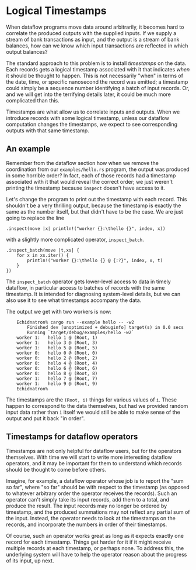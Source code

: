# Logical Timestamps

When dataflow programs move data around arbitrarily, it becomes hard to correlate the produced outputs with the supplied inputs. If we supply a stream of bank transactions as input, and the output is a stream of bank balances, how can we know which input transactions are reflected in which output balances?

The standard approach to this problem is to install *timestamps* on the data. Each records gets a logical timestamp associated with it that indicates *when* it should be thought to happen. This is not necessarily "when" in terms of the date, time, or specific nanosecond the record was emitted; a timestamp could simply be a sequence number identifying a batch of input records. Or, and we will get into the terrifying details later, it could be much more complicated than this.

Timestamps are what allow us to correlate inputs and outputs. When we introduce records with some logical timestamp, unless our dataflow computation changes the timestamps, we expect to see corresponding outputs with that same timestamp.

## An example

Remember from the dataflow section how when we remove the coordination from our `examples/hello.rs` program, the output was produced in some horrible order? In fact, each of those records had a timestamp associated with it that would reveal the correct order; we just weren't printing the timestamp because `inspect` doesn't have access to it.

Let's change the program to print out the timestamp with each record. This shouldn't be a very thrilling output, because the timestamp is exactly the same as the number itself, but that didn't have to be the case. We are just going to replace the line

```rust,ignore
.inspect(move |x| println!("worker {}:\thello {}", index, x))
```

with a slightly more complicated operator, `inspect_batch`.

```rust,ignore
.inspect_batch(move |t,xs| {
    for x in xs.iter() {
        println!("worker {}:\thello {} @ {:?}", index, x, t)
    }
})
```

The `inspect_batch` operator gets lower-level access to data in timely dataflow, in particular access to batches of records with the same timestamp. It is intended for diagnosing system-level details, but we can also use it to see what timestamps accompany the data.

The output we get with two workers is now:

```ignore
    Echidnatron% cargo run --example hello -- -w2
        Finished dev [unoptimized + debuginfo] target(s) in 0.0 secs
        Running `target/debug/examples/hello -w2`
    worker 1:	hello 1 @ (Root, 1)
    worker 1:	hello 3 @ (Root, 3)
    worker 1:	hello 5 @ (Root, 5)
    worker 0:	hello 0 @ (Root, 0)
    worker 0:	hello 2 @ (Root, 2)
    worker 0:	hello 4 @ (Root, 4)
    worker 0:	hello 6 @ (Root, 6)
    worker 0:	hello 8 @ (Root, 8)
    worker 1:	hello 7 @ (Root, 7)
    worker 1:	hello 9 @ (Root, 9)
    Echidnatron%
```

The timestamps are the `(Root, i)` things for various values of `i`. These happen to correspond to the data themselves, but had we provided random input data rather than `i` itself we would still be able to make sense of the output and put it back "in order".

## Timestamps for dataflow operators

Timestamps are not only helpful for dataflow users, but for the operators themselves. With time we will start to write more interesting dataflow operators, and it may be important for them to understand which records should be thought to come before others.

Imagine, for example, a dataflow operator whose job is to report the "sum so far", where "so far" should be with respect to the timestamp (as opposed to whatever arbitrary order the operator receives the records). Such an operator can't simply take its input records, add them to a total, and produce the result. The input records may no longer be ordered by timestamp, and the produced summations may not reflect any partial sum of the input. Instead, the operator needs to look at the timestamps on the records, and incorporate the numbers in order of their timestamps.

Of course, such an operator works great as long as it expects exactly one record for each timestamp. Things get harder for it if it might receive multiple records at each timestamp, or perhaps none. To address this, the underlying system will have to help the operator reason about the progress of its input, up next.
